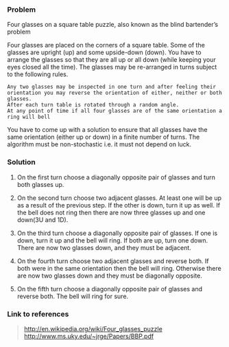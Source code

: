 ### Problem 

Four glasses on a square table puzzle, also known as the blind bartender’s problem

Four glasses are placed on the corners of a square table. Some of the glasses are upright (up) and some upside-down (down). You have to arrange the glasses so that they are all up or all down (while keeping your eyes closed all the time). The glasses may be re-arranged in turns subject to the following rules.

    Any two glasses may be inspected in one turn and after feeling their orientation you may reverse the orientation of either, neither or both glasses.
    After each turn table is rotated through a random angle.
    At any point of time if all four glasses are of the same orientation a ring will bell

You have to come up with a solution to ensure that all glasses have the same orientation (either up or down) in a finite number of turns. The algorithm must be non-stochastic i.e. it must not depend on luck.


### Solution 

1. On the first turn choose a diagonally opposite pair of glasses and turn both glasses up.

2. On the second turn choose two adjacent glasses. At least one will be up as a result of the previous step. If the other is down, turn it up as well. If the bell does not ring then there are now three glasses up and one down(3U and 1D).

3. On the third turn choose a diagonally opposite pair of glasses. If one is down, turn it up and the bell will ring. If both are up, turn one down. There are now two glasses down, and they must be adjacent.

4. On the fourth turn choose two adjacent glasses and reverse both. If both were in the same orientation then the bell will ring. Otherwise there are now two glasses down and they must be diagonally opposite.

5. On the fifth turn choose a diagonally opposite pair of glasses and reverse both. The bell will ring for sure.


### Link to references

> http://en.wikipedia.org/wiki/Four_glasses_puzzle
> http://www.ms.uky.edu/~jrge/Papers/BBP.pdf

